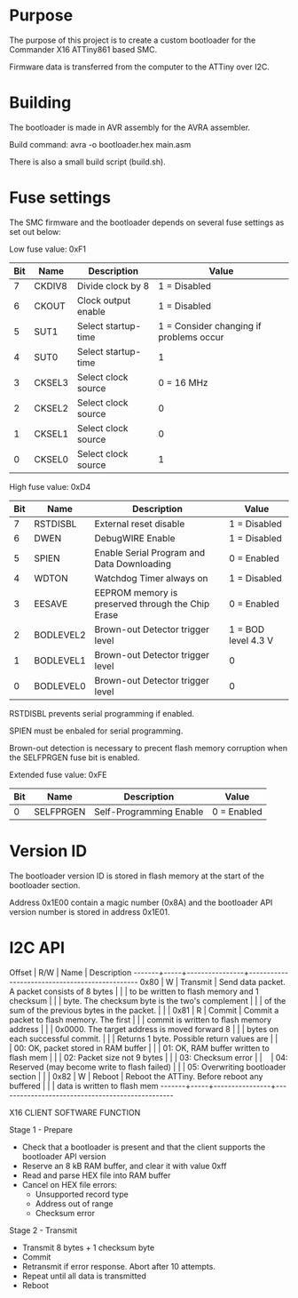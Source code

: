 # Purpose

The purpose of this project is to create a custom bootloader for the Commander X16 ATTiny861 based SMC.

Firmware data is transferred from the computer to the ATTiny over I2C.


# Building

The bootloader is made in AVR assembly for the AVRA assembler.

Build command: avra -o bootloader.hex main.asm

There is also a small build script (build.sh).


# Fuse settings

The SMC firmware and the bootloader depends on several fuse settings as set out below:

Low fuse value: 0xF1

Bit | Name   | Description         | Value
----|--------|---------------------|-----------------------------------------
7   | CKDIV8 | Divide clock by 8   | 1 = Disabled
6   | CKOUT  | Clock output enable | 1 = Disabled
5   | SUT1   | Select startup-time | 1 = Consider changing if problems occur
4   | SUT0   | Select startup-time | 1
3   | CKSEL3 | Select clock source | 0 = 16 MHz
2   | CKSEL2 | Select clock source | 0
1   | CKSEL1 | Select clock source | 0
0   | CKSEL0 | Select clock source | 1

High fuse value: 0xD4

Bit | Name     | Description                                       | Value
----|----------|---------------------------------------------------|-----------------------------------------
7   | RSTDISBL | External reset disable                            | 1 = Disabled
6   | DWEN     | DebugWIRE Enable                                  | 1 = Disabled
5   | SPIEN    | Enable Serial Program and Data Downloading        | 0 = Enabled
4   | WDTON    | Watchdog Timer always on                          | 1 = Disabled
3   | EESAVE   | EEPROM memory is preserved through the Chip Erase | 0 = Enabled
2   | BODLEVEL2 | Brown-out Detector trigger level                 | 1 = BOD level 4.3 V
1   | BODLEVEL1 | Brown-out Detector trigger level                 | 0
0   | BODLEVEL0 | Brown-out Detector trigger level                 | 0

RSTDISBL prevents serial programming if enabled.

SPIEN must be enbaled for serial programming.

Brown-out detection is necessary to precent flash memory corruption when the SELFPRGEN fuse bit is enabled.

Extended fuse value: 0xFE

Bit | Name      | Description                                       | Value
----|-----------|---------------------------------------------------|-----------------------------------------
0   | SELFPRGEN | Self-Programming Enable                           | 0 = Enabled


# Version ID

The bootloader version ID is stored in flash memory at the
start of the bootloader section.

Address 0x1E00 contain a magic number (0x8A) and the bootloader API version number is stored in
address 0x1E01.


# I2C API

 
Offset | R/W | Name           | Description
-------+-----+----------------+-----------------------------------------------
0x80   |  W  | Transmit       | Send data packet. A packet consists of 8 bytes
       |     |                | to be written to flash memory and 1 checksum
       |     |                | byte. The checksum byte is the two's complement
       |     |                | of the sum of the previous bytes in the packet.
       |     |                |
0x81   |  R  | Commit         | Commit a packet to flash memory. The first
       |     |                | commit is written to flash memory address
       |     |                | 0x0000. The target address is moved forward 8
       |     |                | bytes on each successful commit.
       |     |                | Returns 1 byte. Possible return values are
       |     |                | 00: OK, packet stored in RAM buffer
       |     |                | 01: OK, RAM buffer written to flash mem
       |     |                | 02: Packet size not 9 bytes
       |     |                | 03: Checksum error
       |     |                | 04: Reserved (may become write to flash failed)
       |     |                | 05: Overwriting bootloader section
       |     |                |
0x82   |  W  | Reboot         | Reboot the ATTiny. Before reboot any buffered
       |     |                | data is written to flash mem
-------+-----+----------------+-------------------------------------------------
 
X16 CLIENT SOFTWARE FUNCTION
 
Stage 1 - Prepare
- Check that a bootloader is present and that the client supports the bootloader API version
- Reserve an 8 kB RAM buffer, and clear it with value 0xff
- Read and parse HEX file into RAM buffer
- Cancel on HEX file errors:
  - Unsupported record type
  - Address out of range
  - Checksum error
 
Stage 2 - Transmit
- Transmit 8 bytes + 1 checksum byte
- Commit
- Retransmit if error response. Abort after 10 attempts.
- Repeat until all data is transmitted
- Reboot